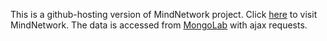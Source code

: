 This is a github-hosting version of MindNetwork project. Click [here](https://kunsland.github.io/mindnetwork) to visit MindNetwork. The data is accessed from [MongoLab](https://mongolab.com) with ajax requests.